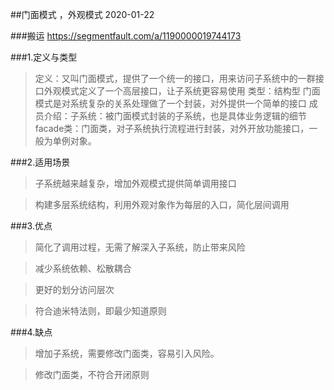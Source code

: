 ##门面模式 ，外观模式  2020-01-22

###搬运 https://segmentfault.com/a/1190000019744173

###1.定义与类型

>定义：又叫门面模式，提供了一个统一的接口，用来访问子系统中的一群接口外观模式定义了一个高层接口，让子系统更容易使用
>类型：结构型
>门面模式是对系统复杂的关系处理做了一个封装，对外提供一个简单的接口
>成员介绍：子系统：被门面模式封装的子系统，也是具体业务逻辑的细节facade类：门面类，对子系统执行流程进行封装，对外开放功能接口，一般为单例对象。


###2.适用场景

>子系统越来越复杂，增加外观模式提供简单调用接口

>构建多层系统结构，利用外观对象作为每层的入口，简化层间调用

###3.优点

>简化了调用过程，无需了解深入子系统，防止带来风险

>减少系统依赖、松散耦合

>更好的划分访问层次

>符合迪米特法则，即最少知道原则

###4.缺点
>增加子系统，需要修改门面类，容易引入风险。

>修改门面类，不符合开闭原则

